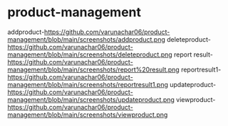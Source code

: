 # product-management
addproduct-https://github.com/varunachar06/product-management/blob/main/screenshots/addproduct.png
deleteproduct-https://github.com/varunachar06/product-management/blob/main/screenshots/deleteproduct.png
report result-https://github.com/varunachar06/product-management/blob/main/screenshots/report%20result.png
reportresult1-https://github.com/varunachar06/product-management/blob/main/screenshots/reportresult1.png
updateproduct-https://github.com/varunachar06/product-management/blob/main/screenshots/updateproduct.png
viewproduct-https://github.com/varunachar06/product-management/blob/main/screenshots/viewproduct.png
